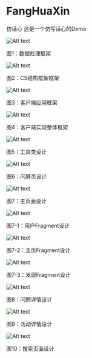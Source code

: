 # FangHuaXin
仿话心
  这是一个仿写话心的Demo

![Alt text](https://github.com/Sunnystaste/FangHuaXin/raw/master/framework/数据处理框架.png)

图1：数据处理框架


![Alt text](https://github.com/Sunnystaste/FangHuaXin/raw/master/framework/CS结构框架.png)

图2：CS结构框架框架



![Alt text](https://github.com/Sunnystaste/FangHuaXin/raw/master/framework/客户端应用框架.png)

图3：客户端应用框架



![Alt text](https://github.com/Sunnystaste/FangHuaXin/raw/master/framework/客户端实现整体框架.png)

图4：客户端实现整体框架


![Alt text](https://github.com/Sunnystaste/FangHuaXin/raw/master/framework/工具类设计.png)

图5：工具类设计


![Alt text](https://github.com/Sunnystaste/FangHuaXin/raw/master/framework/闪屏页设计.png)

图6：闪屏页设计


![Alt text](https://github.com/Sunnystaste/FangHuaXin/raw/master/framework/主页面设计.png)

图7：主页面设计


![Alt text](https://github.com/Sunnystaste/FangHuaXin/raw/master/framework/用户Fragment设计.png)

图7-1：用户Fragment设计


![Alt text](https://github.com/Sunnystaste/FangHuaXin/raw/master/framework/主页Fragment设计.png)

图7-2：主页Fragment设计


![Alt text](https://github.com/Sunnystaste/FangHuaXin/raw/master/framework/发现Fragment设计.png)

图7-3：发现Fragment设计


![Alt text](https://github.com/Sunnystaste/FangHuaXin/raw/master/framework/问题详情设计.png)

图8：问题详情设计


![Alt text](https://github.com/Sunnystaste/FangHuaXin/raw/master/framework/活动详情设计.png)

图9：活动详情设计


![Alt text](https://github.com/Sunnystaste/FangHuaXin/raw/master/framework/搜索页面设计.png)

图10：搜索页面设计
